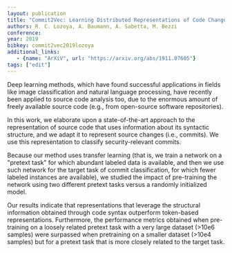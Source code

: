 ```yaml
---
layout: publication
title: "Commit2Vec: Learning Distributed Representations of Code Changes"
authors: R. C. Lozoya, A. Baumann, A. Sabetta, M. Bezzi
conference: 
year: 2019
bibkey: commit2vec2019lozoya
additional_links:
   - {name: "ArXiV", url: "https://arxiv.org/abs/1911.07605"}
tags: ["edit"]
---
```

Deep learning methods, which have found successful applications in fields like image classification and natural language processing, have recently been applied to source code analysis too, due to the enormous amount of freely available source code (e.g., from open-source software repositories).

In this work, we elaborate upon a state-of-the-art approach to the representation of source code that uses information about its syntactic structure, and we adapt it to represent source changes (i.e., commits). We use this representation to classify security-relevant commits.

Because our method uses transfer learning (that is, we train a network on a "pretext task" for which abundant labeled data is available, and then we use such network for the target task of commit classification, for which fewer labeled instances are available), we studied the impact of pre-training the network using two different pretext tasks versus a randomly initialized model.

Our results indicate that representations that leverage the structural information obtained through code syntax outperform token-based representations. Furthermore, the performance metrics obtained when pre-training on a loosely related pretext task with a very large dataset (>10e6 samples) were surpassed when pretraining on a smaller dataset (>10e4 samples) but for a pretext task that is more closely related to the target task. 
